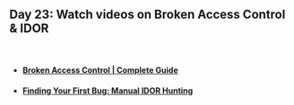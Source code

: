 <h2>Day 23: Watch videos on Broken Access Control & IDOR </h2>

</br>

#### [<ul><li>Broken Access Control | Complete Guide</li></ul>](https://t.co/1IXQo6UZIv)
#### [<ul><li>Finding Your First Bug: Manual IDOR Hunting</li></ul>](https://t.co/e5WqdaEwOC)
